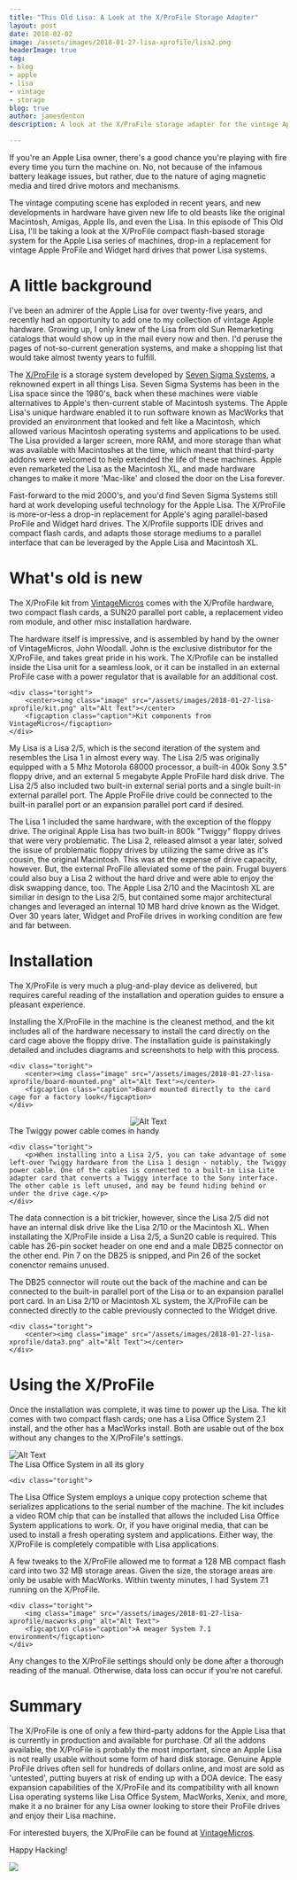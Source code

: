 ```yaml
---
title: "This Old Lisa: A Look at the X/ProFile Storage Adapter"
layout: post
date: 2018-02-02
image: /assets/images/2018-01-27-lisa-xprofile/lisa2.png
headerImage: true
tag:
- blog
- apple
- lisa
- vintage
- storage
blog: true
author: jamesdenton
description: A look at the X/ProFile storage adapter for the vintage Apple Lisa

---
```


If you're an Apple Lisa owner, there's a good chance you're playing with fire every time you turn the machine on. No, not because of the infamous battery leakage issues, but rather, due to the nature of aging magnetic media and tired drive motors and mechanisms.

The vintage computing scene has exploded in recent years, and new developments in hardware have given new life to old beasts like the original Macintosh, Amigas, Apple IIs, and even the Lisa. In this episode of This Old Lisa, I'll be taking a look at the X/ProFile compact flash-based storage system for the Apple Lisa series of machines, drop-in a replacement for vintage Apple ProFile and Widget hard drives that power Lisa systems. 
<!--more-->

# A little background

I've been an admirer of the Apple Lisa for over twenty-five years, and recently had an opportunity to add one to my collection of vintage Apple hardware. Growing up, I only knew of the Lisa from old Sun Remarketing catalogs that would show up in the mail every now and then. I'd peruse the pages of not-so-current generation systems, and make a shopping list that would take almost twenty years to fulfill. 

The [X/ProFile](http://sigmasevensystems.com/xprofile.html) is a storage system developed by [Seven Sigma Systems](http://sigmasevensystems.com/), a reknowned expert in all things Lisa. Seven Sigma Systems has been in the Lisa space since the 1980's, back when these machines were viable alternatives to Apple's then-current stable of Macintosh systems. The Apple Lisa's unique hardware enabled it to run software known as MacWorks that provided an environment that looked and felt like a Macintosh, which allowed various Macintosh operating systems and applications to be used. The Lisa provided a larger screen, more RAM, and more storage than what was available with Macintoshes at the time, which meant that third-party addons were welcomed to help extended the life of these machines. Apple even remarketed the Lisa as the Macintosh XL, and made hardware changes to make it more 'Mac-like' and closed the door on the Lisa forever.

Fast-forward to the mid 2000's, and you'd find Seven Sigma Systems still hard at work developing useful technology for the Apple Lisa. The X/ProFile is more-or-less a drop-in replacement for Apple's aging parallel-based ProFile and Widget hard drives. The X/Profile supports IDE drives and compact flash cards, and adapts those storage mediums to a parallel interface that can be leveraged by the Apple Lisa and Macintosh XL.

# What's old is new

The X/ProFile kit from [VintageMicros](http://www.vintagemicros.com) comes with the X/Profile hardware, two compact flash cards, a SUN20 parallel port cable, a replacement video rom module, and other misc installation hardware.

<div class="side-by-side">
    <div class="toleft">
        <p>The hardware itself is impressive, and is assembled by hand by the owner of VintageMicros, John Woodall. John is the exclusive distributor for the X/ProFile, and takes great pride in his work. The X/Profile can be installed inside the Lisa unit for a seamless look, or it can be installed in an external ProFile case with a power regulator that is available for an additional cost. </p>
    </div>
    
    <div class="toright">
        <center><img class="image" src="/assets/images/2018-01-27-lisa-xprofile/kit.png" alt="Alt Text"></center>
        <figcaption class="caption">Kit components from VintageMicros</figcaption>
    </div>
</div>

My Lisa is a Lisa 2/5, which is the second iteration of the system and resembles the Lisa 1 in almost every way. The Lisa 2/5 was originally equipped with a 5 Mhz Motorola 68000 processor, a built-in 400k Sony 3.5" floppy drive, and an external 5 megabyte Apple ProFile hard disk drive. The Lisa 2/5 also included two built-in external serial ports and a single built-in external parallel port. The Apple ProFile drive could be connected to the built-in parallel port or an expansion parallel port card if desired.

The Lisa 1 included the same hardware, with the exception of the floppy drive. The original Apple Lisa has two built-in 800k "Twiggy" floppy drives that were very problematic. The Lisa 2, released almsot a year later, solved the issue of problematic floppy drives by utilizing the same drive as it's cousin, the original Macintosh. This was at the expense of drive capacity, however. But, the external ProFile alleviated some of the pain. Frugal buyers could also buy a Lisa 2 without the hard drive and were able to enjoy the disk swapping dance, too. The Apple Lisa 2/10 and the Macintosh XL are similiar in design to the Lisa 2/5, but contained some major architectural changes and leveraged an internal 10 MB hard drive known as the Widget. Over 30 years later, Widget and ProFile drives in working condition are few and far between. 

# Installation 

The X/ProFile is very much a plug-and-play device as delivered, but requires careful reading of the installation and operation guides to ensure a pleasant experience. 

<div class="side-by-side">
    <div class="toleft">
        <p>Installing the X/ProFile in the machine is the cleanest method, and the kit includes all of the hardware necessary to install the card directly on the card cage above the floppy drive. The installation guide is painstakingly detailed and includes diagrams and screenshots to help with this process.</p>
    </div>

    <div class="toright">
        <center><img class="image" src="/assets/images/2018-01-27-lisa-xprofile/board-mounted.png" alt="Alt Text"></center>
        <figcaption class="caption">Board mounted directly to the card cage for a factory look</figcaption>
    </div>
</div>

<div class="side-by-side">
    <div class="toleft">
    <center><img class="image" src="/assets/images/2018-01-27-lisa-xprofile/twiggy-cable.png" alt="Alt Text"></center>
        <figcaption class="caption">The Twiggy power cable comes in handy</figcaption>
    </div>

    <div class="toright">
        <p>When installing into a Lisa 2/5, you can take advantage of some left-over Twiggy hardware from the Lisa 1 design - notably, the Twiggy power cable. One of the cables is connected to a built-in Lisa Lite adapter card that converts a Twiggy interface to the Sony interface. The other cable is left unused, and may be found hiding behind or under the drive cage.</p>
    </div>
</div>

The data connection is a bit trickier, however, since the Lisa 2/5 did not have an internal disk drive like the Lisa 2/10 or the Macintosh XL. When installating the X/ProFile inside a Lisa 2/5, a Sun20 cable is required. This cable has 26-pin socket header on one end and a male DB25 connector on the other end. Pin 7 on the DB25 is snipped, and Pin 26 of the socket conenctor remains unused. 

<div class="side-by-side">
    <div class="toleft">
        <p>The DB25 connector will route out the back of the machine and can be connected to the built-in parallel port of the Lisa or to an expansion parallel port card. In an Lisa 2/10 or Macintosh XL system, the X/ProFile can be connected directly to the cable previously connected to the Widget drive.</p>
    </div>

    <div class="toright">
        <center><img class="image" src="/assets/images/2018-01-27-lisa-xprofile/data3.png" alt="Alt Text"></center>
    </div>
</div>

# Using the X/ProFile

Once the installation was complete, it was time to power up the Lisa. The kit comes with two compact flash cards; one has a Lisa Office System 2.1 install, and the other has a MacWorks install. Both are usable out of the box without any changes to the X/ProFile's settings.

<div class="side-by-side">
    <div class="toleft">
        <img class="image" src="/assets/images/2018-01-27-lisa-xprofile/los.png" alt="Alt Text">
        <figcaption class="caption">The Lisa Office System in all its glory</figcaption>
    </div>

    <div class="toright">
<p>The Lisa Office System employs a unique copy protection scheme that serializes applications to the serial number of the machine. The kit includes a video ROM chip that can be installed that allows the included Lisa Office System applications to work. Or, if you have original media, that can be used to install a fresh operating system and applications. Either way, the X/ProFile is completely compatible with Lisa applications.</p>
    </div>
</div>

<div class="side-by-side">
    <div class="toleft">
        <p>A few tweaks to the X/ProFile allowed me to format a 128 MB compact flash card into two 32 MB storage areas. Given the size, the storage areas are only be usable with MacWorks. Within twenty minutes, I had System 7.1 running on the X/ProFile.</p>
    </div>

    <div class="toright">
        <img class="image" src="/assets/images/2018-01-27-lisa-xprofile/macworks.png" alt="Alt Text">
        <figcaption class="caption">A meager System 7.1 environment</figcaption>
    </div>
</div>

Any changes to the X/ProFile settings should only be done after a thorough reading of the manual. Otherwise, data loss can occur if you're not careful.

# Summary

The X/ProFile is one of only a few third-party addons for the Apple Lisa that is currently in production and available for purchase. Of all the addons available, the X/ProFile is probably the most important, since an Apple Lisa is not really usable without some form of hard disk storage. Genuine Apple ProFile drives often sell for hundreds of dollars online, and most are sold as 'untested', putting buyers at risk of ending up with a DOA device. The easy expansion capabilities of the X/ProFile and its compatibility with all known Lisa operating systems like Lisa Office System, MacWorks, Xenix, and more, make it a no brainer for any Lisa owner looking to store their ProFile drives and enjoy their Lisa machine.

For interested buyers, the X/ProFile can be found at [VintageMicros](http://vintagemicros.com/catalog/product_info.php/cPath/30/products_id/282). 

Happy Hacking!

![](/assets/images/2018-01-27-lisa-xprofile/lisa2-noprofile.png)